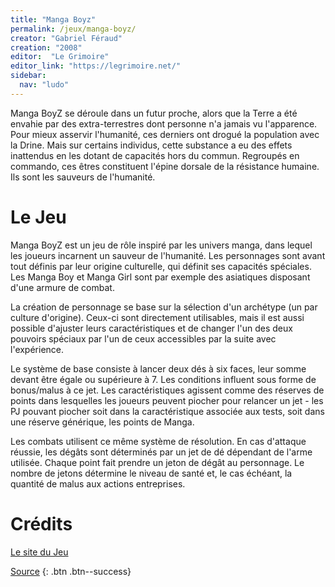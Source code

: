 ```yaml
---
title: "Manga Boyz"
permalink: /jeux/manga-boyz/
creator: "Gabriel Féraud"
creation: "2008"
editor:  "Le Grimoire"
editor_link: "https://legrimoire.net/"
sidebar:
  nav: "ludo"
---
```


Manga BoyZ se déroule dans un futur proche, alors que la Terre a été envahie par des extra-terrestres dont personne n'a jamais vu l'apparence. Pour mieux asservir l'humanité, ces derniers ont drogué la population avec la Drine. Mais sur certains individus, cette substance a eu des effets inattendus en les dotant de capacités hors du commun. Regroupés en commando, ces êtres constituent l'épine dorsale de la résistance humaine. Ils sont les sauveurs de l'humanité.

# Le Jeu

Manga BoyZ est un jeu de rôle inspiré par les univers manga, dans lequel les joueurs incarnent un sauveur de l'humanité. Les personnages sont avant tout définis par leur origine culturelle, qui définit ses capacités spéciales. Les Manga Boy et Manga Girl sont par exemple des asiatiques disposant d'une armure de combat.

La création de personnage se base sur la sélection d'un archétype (un par culture d'origine). Ceux-ci sont directement utilisables, mais il est aussi possible d'ajuster leurs caractéristiques et de changer l'un des deux pouvoirs spéciaux par l'un de ceux accessibles par la suite avec l'expérience.

Le système de base consiste à lancer deux dés à six faces, leur somme devant être égale ou supérieure à 7. Les conditions influent sous forme de bonus/malus à ce jet. Les caractéristiques agissent comme des réserves de points dans lesquelles les joueurs peuvent piocher pour relancer un jet - les PJ pouvant piocher soit dans la caractéristique associée aux tests, soit dans une réserve générique, les points de Manga.

Les combats utilisent ce même système de résolution. En cas d'attaque réussie, les dégâts sont déterminés par un jet de dé dépendant de l'arme utilisée. Chaque point fait prendre un jeton de dégât au personnage. Le nombre de jetons détermine le niveau de santé et, le cas échéant, la quantité de malus aux actions entreprises.

# Crédits 

[Le site du Jeu](https://www.manga-boyz.com/)

[Source](https://www.legrog.org/jeux/manga-boyz)
{: .btn .btn--success} 